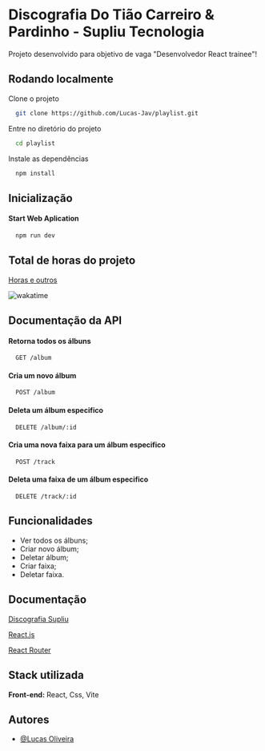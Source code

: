 # Discografia Do Tião Carreiro & Pardinho - Supliu Tecnologia

Projeto desenvolvido para objetivo de vaga "Desenvolvedor React trainee"!


## Rodando localmente

Clone o projeto

```bash
  git clone https://github.com/Lucas-Jav/playlist.git
```

Entre no diretório do projeto

```bash
  cd playlist
```

Instale as dependências

```bash
  npm install
```




## Inicialização


#### Start Web Aplication
```powershell
  npm run dev
```

## Total de horas do projeto

[Horas e outros](https://wakatime.com/@Luk1/projects/yihsphjyuy?start=2023-07-26&end=2023-08-01)

![wakatime](https://wakatime.com/badge/user/21320da2-9a01-4626-8cfc-a2192d3d1e0e/project/ef4e4b8e-200a-40b7-8b7f-9e5ba8ef5f43.svg)

## Documentação da API

#### Retorna todos os álbuns

```http
  GET /album
```

#### Cria um novo álbum

```http
  POST /album
```

#### Deleta um álbum especifico

```http
  DELETE /album/:id
```

#### Cria uma nova faixa para um álbum especifico

```http
  POST /track
```

#### Deleta uma faixa de um álbum especifico

```http
  DELETE /track/:id
```
## Funcionalidades

- Ver todos os álbuns;
- Criar novo álbum;
- Deletar álbum;
- Criar faixa;
- Deletar faixa.


## Documentação

[Discografia Supliu](https://tiao.supliu.com.br/) 

[React.js](https://pt-br.legacy.reactjs.org/) 

[React Router](https://reactrouter.com/en/main)









## Stack utilizada

**Front-end:** React, Css, Vite




## Autores

- [@Lucas Oliveira](https://github.com/Lucas-Jav)


